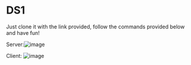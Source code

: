 # DS1

Just clone it with the link provided, follow the commands provided below and have fun!

Server:![image](https://github.com/user-attachments/assets/368a1416-afbc-4f3b-a124-d3e958642c50)

Client: ![image](https://github.com/user-attachments/assets/5a8f6dd7-1a30-41af-864a-2945647bf60a)
